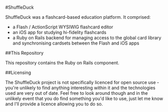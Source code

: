 #ShuffleDuck

ShuffleDuck was a flashcard-based education platform.  It comprised:

- a Flash / ActionScript WYSIWIG flashcard editor
- an iOS app for studying hi-fidelity flashcards
- a Ruby on Rails backend for managing access to the global card library and synchronising cardsets between the Flash and iOS apps

##This Repository

This repository contains the Ruby on Rails component.

##Licensing

The ShuffleDuck project is not specifically licenced for open source use - you're unlikely to find anything interesting within it and the technologies used are very out of date.  Feel free to look around though and in the unlikely event that you do find something you'd like to use, just let me know and I'll provide a licence allowing you to do so.
